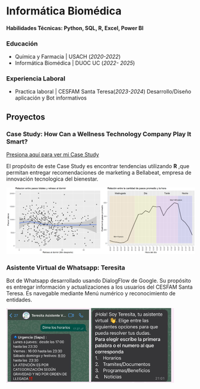 # Informática Biomédica
#### Habilidades Técnicas: Python, SQL, R, Excel, Power BI

### Educación
- Química y Farmacia | USACH (_2020-2022_)
- Informática Biomédica | DUOC UC (_2022- 2025_)

### Experiencia Laboral
- Practica laboral | CESFAM Santa Teresa(_2023-2024_) Desarrollo/Diseño aplicación y Bot informativos 

## Proyectos
### Case Study: How Can a Wellness Technology Company Play It Smart?
[Presiona aquí para ver mi Case Study](https://rpubs.com/Fran_tapia/1040727)

El propósito de este Case Study es encontrar tendencias utilizando **R** ,que permitan entregar recomendaciones de marketing a Bellabeat, empresa de innovación tecnologica del bienestar.

![Bellabeat](/Imagenes/case_study1.png)

### Asistente Virtual de Whatsapp: Teresita

Bot de Whatsapp desarrollado usando DialogFlow de Google. Su propósito es entregar información y actualizaciones a los usuarios del CESFAM Santa Teresa. Es navegable mediante Menú numérico y reconocimiento de entidades.

![Teresita](/Imagenes/Teresita.png) 

